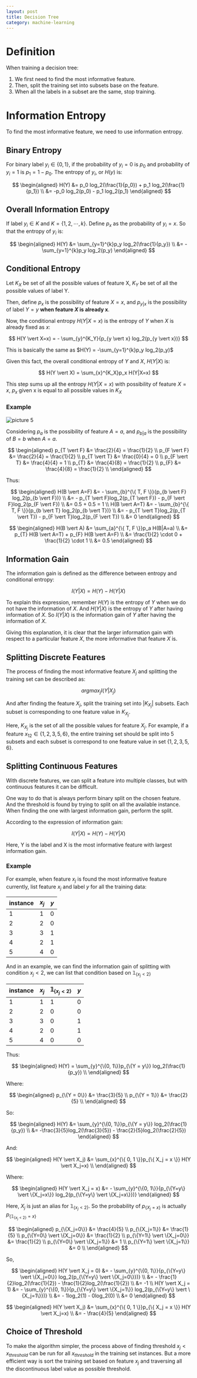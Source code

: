 ```yaml
---
layout: post
title: Decision Tree
category: machine-learning
---
```


# Definition

When training a decision tree:

1. We first need to find the most informative feature.
2. Then, split the training set into subsets base on the feature.
3. When all the labels in a subset are the same, stop training.

# Information Entropy

To find the most informative feature, we need to use information entropy.

## Binary Entropy

For binary label $y_i \in \{ 0, 1 \}$, if the probability of $y_i = 0$ is $p_0$ and probability of $y_i = 1$ is $p_1 = 1 - p_0$. The entropy of $y_i$, or $H(y)$ is:

$$
\begin{aligned}
    H(Y) &= p_0 log_2(\frac{1}{p_0}) + p_1 log_2(\frac{1}{p_1}) \\
    &= -p_0 log_2(p_0) - p_1 log_2(p_1)
\end{aligned}
$$

## Overall Information Entropy

If label $y_i \in K$ and $K = \{ 1, 2, \cdots , k \}$. Define $p_x$ as the probability of $y_i = x$. So that the entropy of $y_i$ is:

$$
\begin{aligned}
    H(Y) &= \sum_{y=1}^{k}p_y log_2(\frac{1}{p_y}) \\
    &= -\sum_{y=1}^{k}p_y log_2(p_y)
\end{aligned}
$$

## Conditional Entropy

Let $K_X$ be set of all the possible values of feature X, $K_Y$ be set of all the possible values of label Y.

Then, define $p_x$ is the possibility of feature $X = x$, and $p_{y \vert x}$ is the possibility of label $Y = y$ **when feature $X$ is already x**.

Now, the conditional entropy $H(Y \vert X=x)$ is the entropy of $Y$ when $X$ is already fixed as $x$:

$$
H(Y \vert X=x) = - \sum_{y}^{K_Y}{p_{y \vert x} log_2(p_{y \vert x})}
$$

This is basically the same as $H(Y) = -\sum_{y=1}^{k}p_y log_2(p_y)$

Given this fact, the overall conditional entropy of $Y$ and $X$, $H(Y \vert X)$ is:

$$
H(Y \vert X) = \sum_{x}^{K_X}p_x H(Y|X=x)
$$

This step sums up all the entropy $H(Y \vert X=x)$ with possibility of feature $X=x$, $p_x$ given x is equal to all possible values in $K_X$

### Example

![picture 5](/Blog/images/2022-07-08-17-54-40-conditional-entropy-example.png)

Considering $p_a$ is the possibility of feature $A = a$, and $p_{b \vert a}$ is the possibility of $B = b$ when $A = a$.

$$
\begin{aligned}
    p_{T \vert F} &= \frac{2}{4} = \frac{1}{2} \\
    p_{F \vert F} &= \frac{2}{4} = \frac{1}{2} \\
    p_{T \vert T} &= \frac{0}{4} = 0 \\
    p_{F \vert T} &= \frac{4}{4} = 1 \\
    p_{T} &= \frac{4}{8} = \frac{1}{2} \\
    p_{F} &= \frac{4}{8} = \frac{1}{2} \\
\end{aligned}
$$

Thus:

$$
\begin{aligned}
    H(B \vert A=F) &= - \sum_{b}^{\{ T, F \}}{p_{b \vert F} log_2(p_{b \vert F})} \\
    &= - p_{T \vert F}log_2(p_{T \vert F}) - p_{F \vert F}log_2(p_{F \vert F}) \\
    &= 0.5 + 0.5 = 1 \\
    H(B \vert A=T) &= - \sum_{b}^{\{ T, F \}}{p_{b \vert T} log_2(p_{b \vert T})} \\
    &= - p_{T \vert T}log_2(p_{T \vert T}) - p_{F \vert T}log_2(p_{F \vert T}) \\
    &= 0
\end{aligned}
$$

$$
\begin{aligned}
    H(B \vert A) &= \sum_{a}^{\{ T, F \}}p_a H(B|A=a) \\
    &= p_{T} H(B \vert A=T) + p_{F} H(B \vert A=F) \\
    &= \frac{1}{2} \cdot 0 + \frac{1}{2} \cdot 1 \\
    &= 0.5
\end{aligned}
$$

## Information Gain

The information gain is defined as the difference between entropy and conditional entropy:

$$
I(Y \vert X) = H(Y) - H(Y \vert X)
$$

To explain this expression, remember $H(Y)$ is the entropy of $Y$ when we do not have the information of $X$. And $H(Y \vert X)$ is the entropy of $Y$ after having information of $X$. So $I(Y \vert X)$ is the information gain of $Y$ after having the information of $X$.

Giving this explanation, it is clear that the larger information gain with respect to a particular feature $X$, the more informative that feature $X$ is.

## Splitting Discrete Features

The process of finding the most informative feature $X_j$ and splitting the training set can be described as:

$$
argmax_j I(Y \vert X_j)
$$

And after finding the feature $X_j$, split the training set into $\vert K_{X_j} \vert$ subsets. Each subset is corresponding to one feature value in $K_{X_j}$.

Here, $K_{X_j}$ is the set of all the possible values for feature $X_j$. For example, if a feature $x_{12} \in \{ 1, 2, 3, 5, 6 \}$, the entire training set should be split into 5 subsets and each subset is correspond to one feature value in set $\{ 1, 2, 3, 5, 6 \}$.

## Splitting Continuous Features

With discrete features, we can split a feature into multiple classes, but with continuous features it can be difficult.

One way to do that is always perform binary split on the chosen feature. And the threshold is found by trying to split on all the available instance. When finding the one with largest information gain, perform the split.

According to the expression of information gain:

$$
I(Y \vert X) = H(Y) - H(Y \vert X)
$$

Here, Y is the label and X is the most informative feature with largest information gain.

### Example

For example, when feature $x_j$ is found the most informative feature currently, list feature $x_j$ and label $y$ for all the training data:

| instance | $x_j$ | $y$ |
| -------- | ----- | --- |
| 1        | 1     | 0   |
| 2        | 2     | 0   |
| 3        | 3     | 1   |
| 4        | 2     | 1   |
| 5        | 4     | 0   |

And in an example, we can find the information gain of splitting with condition $x_j < 2$, we can list that condition based on $\mathbb{1}_{\{ x_j < 2 \}}$

| instance | $x_j$ | $\mathbb{1}_{\{ x_j < 2 \}}$ | $y$ |
| -------- | ----- | ---------------------------- | --- |
| 1        | 1     | 1                            | 0   |
| 2        | 2     | 0                            | 0   |
| 3        | 3     | 0                            | 1   |
| 4        | 2     | 0                            | 1   |
| 5        | 4     | 0                            | 0   |

Thus:

$$
\begin{aligned}
    H(Y) = \sum_{y}^{\{0, 1\}}p_{\{Y = y\}} log_2(\frac{1}{p_y}) \\
\end{aligned}
$$

Where:

$$
\begin{aligned}
    p_{\{Y = 0\}} &= \frac{3}{5} \\
    p_{\{Y = 1\}} &= \frac{2}{5} \\
\end{aligned}
$$

So:

$$
\begin{aligned}
    H(Y) &= \sum_{y}^{\{0, 1\}}p_{\{Y = y\}} log_2(\frac{1}{p_y}) \\
    &= -\frac{3}{5}log_2(\frac{3}{5}) - \frac{2}{5}log_2(\frac{2}{5})
\end{aligned}
$$

And:

$$
\begin{aligned}
    H(Y \vert X_j) &= \sum_{x}^{\{ 0, 1 \}}p_{\{ X_j = x \}} H(Y \vert X_j=x) \\
\end{aligned}
$$

Where:

$$
\begin{aligned}
    H(Y \vert X_j = x) &= - \sum_{y}^{\{0, 1\}}{p_{\{Y=y\} \vert \{X_j=x\}} log_2(p_{\{Y=y\} \vert \{X_j=x\}})}
\end{aligned}
$$

Here, $X_j$ is just an alias for $\mathbb{1}_{\{ x_j < 2 \}}$. So the probability of $p_{\{ X_j = x \}}$ is actually $p_{\{ \mathbb{1}_{\{ x_j < 2 \}} = x \}}$

$$
\begin{aligned}
    p_{\{X_j=0\}} &= \frac{4}{5} \\
    p_{\{X_j=1\}} &= \frac{1}{5} \\
    p_{\{Y=0\} \vert \{X_j=0\}} &= \frac{1}{2} \\
    p_{\{Y=1\} \vert \{X_j=0\}} &= \frac{1}{2} \\
    p_{\{Y=0\} \vert \{X_j=1\}} &= 1 \\
    p_{\{Y=1\} \vert \{X_j=1\}} &= 0 \\
\end{aligned}
$$

So,

$$
\begin{aligned}
    H(Y \vert X_j = 0) &= - \sum_{y}^{\{0, 1\}}{p_{\{Y=y\} \vert \{X_j=0\}} log_2(p_{\{Y=y\} \vert \{X_j=0\}})} \\
    &= - \frac{1}{2}log_2(\frac{1}{2}) - \frac{1}{2}log_2(\frac{1}{2}) \\
    &= -1 \\
    H(Y \vert X_j = 1) &= - \sum_{y}^{\{0, 1\}}{p_{\{Y=y\} \vert \{X_j=1\}} log_2(p_{\{Y=y\} \vert \{X_j=1\}})} \\
    &= - 1log_2(1) - 0log_2(0) \\
    &= 0
\end{aligned}
$$

$$
\begin{aligned}
    H(Y \vert X_j) &= \sum_{x}^{\{ 0, 1 \}}p_{\{ X_j = x \}} H(Y \vert X_j=x) \\
    &= - \frac{4}{5}
\end{aligned}
$$

## Choice of Threshold

To make the algorithm simpler, the process above of finding threshold $x_j < x_{threshold}$ can be run for all $x_{threshold}$ in the training set instances. But a more efficient way is sort the training set based on feature $x_j$ and traversing all the discontinuous label value as possible threshold.
